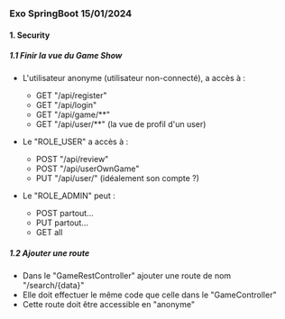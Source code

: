 
### Exo SpringBoot 15/01/2024


#### 1. Security


##### 1.1 Finir la vue du Game Show


- L'utilisateur anonyme (utilisateur non-connecté), a accès à :
  - GET "/api/register"
  - GET "/api/login"
  - GET "/api/game/**"
  - GET "/api/user/**" (la vue de profil d'un user)


- Le "ROLE_USER" a accès à :
  - POST "/api/review"
  - POST "/api/userOwnGame"
  - PUT "/api/user/" (idéalement son compte ?)


- Le "ROLE_ADMIN" peut :
  - POST partout...
  - PUT partout...
  - GET all


##### 1.2 Ajouter une route


- Dans le "GameRestController" ajouter une route de nom "/search/{data}"
- Elle doit effectuer le même code que celle dans le "GameController"
- Cette route doit être accessible en "anonyme"
